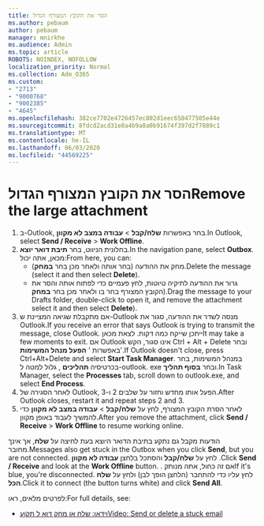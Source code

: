 ```yaml
---
title: הסר את הקובץ המצורף הגדול
ms.author: pebaum
author: pebaum
manager: mnirkhe
ms.audience: Admin
ms.topic: article
ROBOTS: NOINDEX, NOFOLLOW
localization_priority: Normal
ms.collection: Adm_O365
ms.custom:
- "2713"
- "9000768"
- "9002385"
- "4645"
ms.openlocfilehash: 382ce7702e4726457ec802d1eec658477505e44e
ms.sourcegitcommit: 8fdcd2acd31e8a4b9a8a0b91674f397d2f7889c1
ms.translationtype: MT
ms.contentlocale: he-IL
ms.lasthandoff: 06/03/2020
ms.locfileid: "44569225"
---
```

# <a name="remove-the-large-attachment"></a><span data-ttu-id="5ed9f-102">הסר את הקובץ המצורף הגדול</span><span class="sxs-lookup"><span data-stu-id="5ed9f-102">Remove the large attachment</span></span>

1. <span data-ttu-id="5ed9f-103">ב-Outlook, בחר באפשרות **שלח/קבל**  >  **עבודה במצב לא מקוון**.</span><span class="sxs-lookup"><span data-stu-id="5ed9f-103">In Outlook, select **Send / Receive** > **Work Offline**.</span></span> 
2. <span data-ttu-id="5ed9f-104">בחלונית הניווט, בחר **תיבת דואר יוצא**.</span><span class="sxs-lookup"><span data-stu-id="5ed9f-104">In the navigation pane, select **Outbox**.</span></span> <span data-ttu-id="5ed9f-105">מכאן, אתה יכול:</span><span class="sxs-lookup"><span data-stu-id="5ed9f-105">From here, you can:</span></span> 
    - <span data-ttu-id="5ed9f-106">מחק את ההודעה (בחר אותה ולאחר מכן בחר **במחק**).</span><span class="sxs-lookup"><span data-stu-id="5ed9f-106">Delete the message (select it and then select **Delete**).</span></span>
    - <span data-ttu-id="5ed9f-107">גרור את ההודעה לתיקיה טיוטות, לחץ פעמיים כדי לפתוח אותה והסר את הקובץ המצורף בחר בו ולאחר מכן בחר **במחק**).</span><span class="sxs-lookup"><span data-stu-id="5ed9f-107">Drag the message to your Drafts folder, double-click to open it, and remove the attachment select it and then select **Delete**).</span></span>
3. <span data-ttu-id="5ed9f-108">אם מתקבלת שגיאה המציינת ש-Outlook מנסה לשדר את ההודעה, סגור את Outlook.</span><span class="sxs-lookup"><span data-stu-id="5ed9f-108">If you receive an error that says Outlook is trying to transmit the message, close Outlook.</span></span> <span data-ttu-id="5ed9f-109">ייתכן שייקח כמה דקות. לצאת מכאן</span><span class="sxs-lookup"><span data-stu-id="5ed9f-109">It may take a few moments to exit.</span></span> <span data-ttu-id="5ed9f-110">אם Outlook אינו סגור, הקש Ctrl + Alt + Delete ובחר באפשרות ' **הפעל מנהל המשימות**'.</span><span class="sxs-lookup"><span data-stu-id="5ed9f-110">If Outlook doesn't close, press Ctrl+Alt+Delete and select **Start Task Manager**.</span></span> <span data-ttu-id="5ed9f-111">במנהל המשימות, בחר בכרטיסיה **תהליכים** , גלול למטה ל-outlook. exe ובחר **בסוף תהליך**.</span><span class="sxs-lookup"><span data-stu-id="5ed9f-111">In Task Manager, select the **Processes** tab, scroll down to outlook.exe, and select **End Process**.</span></span>
4. <span data-ttu-id="5ed9f-112">לאחר הסגירה של Outlook, הפעל אותו מחדש וחזור על שלבים 2 ו-3.</span><span class="sxs-lookup"><span data-stu-id="5ed9f-112">After Outlook closes, restart it and repeat steps 2 and 3.</span></span> 
5. <span data-ttu-id="5ed9f-113">לאחר הסרת הקובץ המצורף, לחץ על **שלח/קבל**  >  **עבודה במצב לא מקוון** כדי להמשיך לעבוד באופן מקוון.</span><span class="sxs-lookup"><span data-stu-id="5ed9f-113">After you remove the attachment, click **Send / Receive** > **Work Offline** to resume working online.</span></span> 

<span data-ttu-id="5ed9f-114">הודעות מקבל גם נתקע בתיבת הדואר היוצא בעת לחיצה על **שלח**, אך אינך מחובר.</span><span class="sxs-lookup"><span data-stu-id="5ed9f-114">Messages also get stuck in the Outbox when you click **Send**, but you are not connected.</span></span> <span data-ttu-id="5ed9f-115">לחץ על **שלח/קבל** והסתכל בלחצן **עבודה לא מקוון** .</span><span class="sxs-lookup"><span data-stu-id="5ed9f-115">Click **Send / Receive** and look at the **Work Offline** button.</span></span> <span data-ttu-id="5ed9f-116">. אם זה כחול, אתה מנותק</span><span class="sxs-lookup"><span data-stu-id="5ed9f-116">If it's blue, you're disconnected.</span></span> <span data-ttu-id="5ed9f-117">לחץ עליו כדי להתחבר (הלחצן הופך לבן) ולחץ על **שלח הכל**.</span><span class="sxs-lookup"><span data-stu-id="5ed9f-117">Click it to connect (the button turns white) and click **Send All**.</span></span>
 
 <span data-ttu-id="5ed9f-118">לפרטים מלאים, ראו:</span><span class="sxs-lookup"><span data-stu-id="5ed9f-118">For full details, see:</span></span>
- [<span data-ttu-id="5ed9f-119">וידאו: שלח או מחק דוא ל תקוע</span><span class="sxs-lookup"><span data-stu-id="5ed9f-119">Video: Send or delete a stuck email</span></span>](https://support.office.com/article/Video-Send-or-delete-an-email-stuck-in-your-outbox-26d5d34a-4e5f-444a-a9e8-44db04a94dec) 